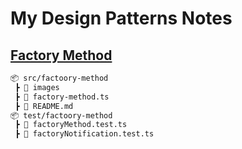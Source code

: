 
# My Design Patterns Notes

## [Factory Method](./src/factory-method/README.md)

```bash
📦 src/factoory-method
 ┣ 📂 images
 ┣ 📜 factory-method.ts
 ┣ 📜 README.md
📦 test/factoory-method
 ┣ 📜 factoryMethod.test.ts
 ┣ 📜 factoryNotification.test.ts
```